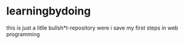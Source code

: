 # learningbydoing
this is just a litlle bullsh*t-repository were i save my first steps in web programming 
